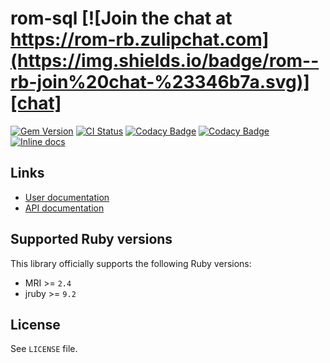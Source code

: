 [gem]: https://rubygems.org/gems/rom-sql
[actions]: https://github.com/rom-rb/rom-sql/actions
[codacy]: https://www.codacy.com/gh/rom-rb/rom-sql
[chat]: https://rom-rb.zulipchat.com
[inchpages]: http://inch-ci.org/github/rom-rb/rom-sql

# rom-sql [![Join the chat at https://rom-rb.zulipchat.com](https://img.shields.io/badge/rom--rb-join%20chat-%23346b7a.svg)][chat]

[![Gem Version](https://badge.fury.io/rb/rom-sql.svg)][gem]
[![CI Status](https://github.com/rom-rb/rom-sql/workflows/ci/badge.svg)][actions]
[![Codacy Badge](https://api.codacy.com/project/badge/Grade/8e2cbaf78af44185876c8fa41540d7ea)][codacy]
[![Codacy Badge](https://api.codacy.com/project/badge/Coverage/8e2cbaf78af44185876c8fa41540d7ea)][codacy]
[![Inline docs](http://inch-ci.org/github/rom-rb/rom-sql.svg?branch=master)][inchpages]

## Links

* [User documentation](http://rom-rb.org/learn/rom-sql)
* [API documentation](http://rubydoc.info/gems/rom-sql)

## Supported Ruby versions

This library officially supports the following Ruby versions:

* MRI >= `2.4`
* jruby >= `9.2`

## License

See `LICENSE` file.
